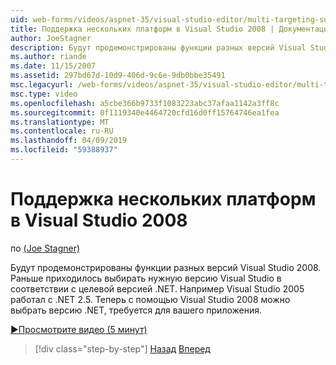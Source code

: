 ```yaml
---
uid: web-forms/videos/aspnet-35/visual-studio-editor/multi-targeting-support-in-visual-studio-2008
title: Поддержка нескольких платформ в Visual Studio 2008 | Документация Майкрософт
author: JoeStagner
description: Будут продемонстрированы функции разных версий Visual Studio 2008. Раньше приходилось выбирать нужную версию Visual Studio в соответствии с целевой versi .NET...
ms.author: riande
ms.date: 11/15/2007
ms.assetid: 297bd67d-10d9-406d-9c6e-9db0bbe35491
msc.legacyurl: /web-forms/videos/aspnet-35/visual-studio-editor/multi-targeting-support-in-visual-studio-2008
msc.type: video
ms.openlocfilehash: a5cbe366b9733f1083223abc37afaa1142a3ff8c
ms.sourcegitcommit: 0f1119340e4464720cfd16d0ff15764746ea1fea
ms.translationtype: MT
ms.contentlocale: ru-RU
ms.lasthandoff: 04/09/2019
ms.locfileid: "59388937"
---
```

# <a name="multi-targeting-support-in-visual-studio-2008"></a>Поддержка нескольких платформ в Visual Studio 2008

по [(Joe Stagner)](https://github.com/JoeStagner)

Будут продемонстрированы функции разных версий Visual Studio 2008. Раньше приходилось выбирать нужную версию Visual Studio в соответствии с целевой версией .NET. Например Visual Studio 2005 работал с .NET 2.5. Теперь с помощью Visual Studio 2008 можно выбрать версию .NET, требуется для вашего приложения.

[&#9654;Просмотрите видео (5 минут)](https://channel9.msdn.com/Blogs/ASP-NET-Site-Videos/multi-targeting-support-in-visual-studio-2008)

> [!div class="step-by-step"]
> [Назад](javascript-debugging-in-visual-studio-2008.md)
> [Вперед](intellisense-for-jscript-and-aspnet-ajax.md)

